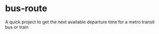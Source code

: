 # bus-route
A quick project to get the next available departure time for a metro transit bus or train
